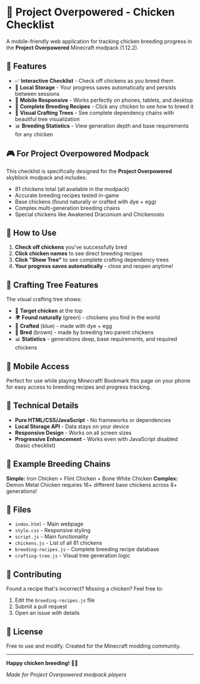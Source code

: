 # 🐔 Project Overpowered - Chicken Checklist

A mobile-friendly web application for tracking chicken breeding progress in the **Project Overpowered** Minecraft modpack (1.12.2).

## 🌟 Features

- ✅ **Interactive Checklist** - Check off chickens as you breed them
- 💾 **Local Storage** - Your progress saves automatically and persists between sessions
- 📱 **Mobile Responsive** - Works perfectly on phones, tablets, and desktop
- 🐔 **Complete Breeding Recipes** - Click any chicken to see how to breed it
- 🌳 **Visual Crafting Trees** - See complete dependency chains with beautiful tree visualization
- 📊 **Breeding Statistics** - View generation depth and base requirements for any chicken

## 🎮 For Project Overpowered Modpack

This checklist is specifically designed for the **Project Overpowered** skyblock modpack and includes:
- 81 chickens total (all available in the modpack)
- Accurate breeding recipes tested in-game
- Base chickens (found naturally or crafted with dye + egg)
- Complex multi-generation breeding chains
- Special chickens like Awakened Draconium and Chickenosto

## 🚀 How to Use

1. **Check off chickens** you've successfully bred
2. **Click chicken names** to see direct breeding recipes
3. **Click "Show Tree"** to see complete crafting dependency trees
4. **Your progress saves automatically** - close and reopen anytime!

## 🌳 Crafting Tree Features

The visual crafting tree shows:
- 🎯 **Target chicken** at the top
- 🌍 **Found naturally** (green) - chickens you find in the world
- 🔨 **Crafted** (blue) - made with dye + egg
- 🐔 **Bred** (brown) - made by breeding two parent chickens
- 📊 **Statistics** - generations deep, base requirements, and required chickens

## 📱 Mobile Access

Perfect for use while playing Minecraft! Bookmark this page on your phone for easy access to breeding recipes and progress tracking.

## 🔧 Technical Details

- **Pure HTML/CSS/JavaScript** - No frameworks or dependencies
- **Local Storage API** - Data stays on your device
- **Responsive Design** - Works on all screen sizes
- **Progressive Enhancement** - Works even with JavaScript disabled (basic checklist)

## 🎯 Example Breeding Chains

**Simple:** Iron Chicken = Flint Chicken + Bone White Chicken
**Complex:** Demon Metal Chicken requires 16+ different base chickens across 8+ generations!

## 📝 Files

- `index.html` - Main webpage
- `style.css` - Responsive styling
- `script.js` - Main functionality
- `chickens.js` - List of all 81 chickens
- `breeding-recipes.js` - Complete breeding recipe database
- `crafting-tree.js` - Visual tree generation logic

## 🤝 Contributing

Found a recipe that's incorrect? Missing a chicken? Feel free to:
1. Edit the `breeding-recipes.js` file
2. Submit a pull request
3. Open an issue with details

## 📄 License

Free to use and modify. Created for the Minecraft modding community.

---

**Happy chicken breeding!** 🐔✨

*Made for Project Overpowered modpack players*